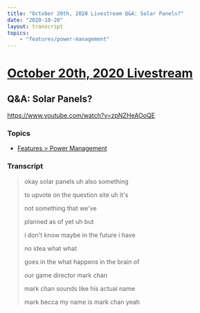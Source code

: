 ```yaml
---
title: "October 20th, 2020 Livestream Q&A: Solar Panels?"
date: "2020-10-20"
layout: transcript
topics:
    - "features/power-management"
---
```

# [October 20th, 2020 Livestream](../2020-10-20.md)
## Q&A: Solar Panels?
https://www.youtube.com/watch?v=zpNZHeAOoQE

### Topics
* [Features > Power Management](../topics/features/power-management.md)

### Transcript

> okay solar panels uh also something
>
> to upvote on the question site uh it's
>
> not something that we've
>
> planned as of yet uh but
>
> i don't know maybe in the future i have
>
> no idea what what
>
> goes in the what happens in the brain of
>
> our game director mark chan
>
> mark chan sounds like his actual name
>
> mark becca my name is mark chan yeah
